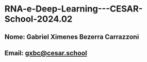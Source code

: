 # RNA-e-Deep-Learning---CESAR-School-2024.02

## Nome: Gabriel Ximenes Bezerra Carrazzoni

## Email: gxbc@cesar.school
